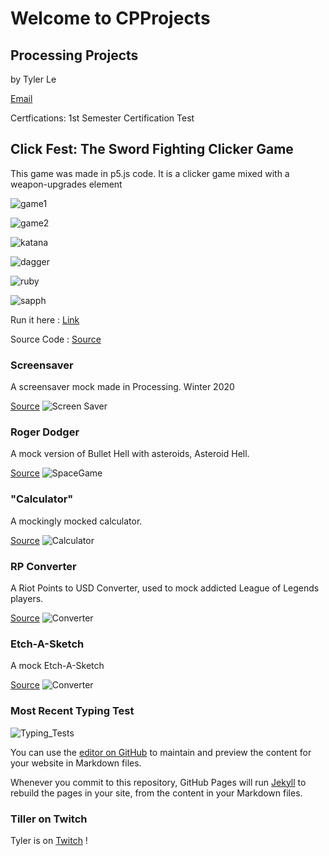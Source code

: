 # Welcome to CPProjects

## Processing Projects
by Tyler Le

[Email](https://tylervlogs.tl@gmail.com)

Certfications: 1st Semester Certification Test

## Click Fest: The Sword Fighting Clicker Game

This game was made in p5.js code. It is a clicker game mixed with a weapon-upgrades element

![game1](https://github.com/TylerLeCmd/CPProjects/blob/gh-pages/FinalProject2021/images/game2021/game1.png?raw=true)

![game2](https://github.com/TylerLeCmd/CPProjects/blob/gh-pages/FinalProject2021/images/game2021/game2.png?raw=true)

![katana](https://github.com/TylerLeCmd/CPProjects/blob/gh-pages/FinalProject2021/images/game2021/kataan.png?raw=true)

![dagger](https://github.com/TylerLeCmd/CPProjects/blob/gh-pages/FinalProject2021/images/game2021/dager.png?raw=true)

![ruby](https://github.com/TylerLeCmd/CPProjects/blob/gh-pages/FinalProject2021/images/game2021/redthing.png?raw=true)

![sapph](https://github.com/TylerLeCmd/CPProjects/blob/gh-pages/FinalProject2021/images/game2021/shine.png?raw=true)

Run it here : [Link](https://tylerlecmd.github.io/CPProjects/FinalProject2021/test2/)

Source Code : [Source](https://tylerlecmd.github.io/CPProjects/FinalProject2021/)

### Screensaver

A screensaver mock made in Processing. Winter 2020

[Source](https://github.com/TylerLeCmd/CPProjects/tree/gh-pages/SRC)
![Screen Saver](https://github.com/TylerLeCmd/CPProjects/blob/gh-pages/images/Screen%20Shot%202021-03-22%20at%201.18.57%20PM.png?raw=true)

### Roger Dodger

A mock version of Bullet Hell with asteroids, Asteroid Hell.

[Source](https://github.com/TylerLeCmd/CPProjects/tree/gh-pages/SRC)
![SpaceGame](https://github.com/TylerLeCmd/CPProjects/blob/gh-pages/images/spacegame.png?raw=true)

### "Calculator"

A mockingly mocked calculator. 

[Source](https://github.com/TylerLeCmd/CPProjects/tree/gh-pages/SRC)
![Calculator](https://github.com/TylerLeCmd/CPProjects/blob/gh-pages/images/Screen%20Shot%202021-04-22%20at%201.29.56%20PM.png?raw=true)

### RP Converter

A Riot Points to USD Converter, used to mock addicted League of Legends players. 

[Source](https://github.com/TylerLeCmd/CPProjects/tree/gh-pages/SRC)
![Converter](https://github.com/TylerLeCmd/CPProjects/blob/gh-pages/images/Screen%20Shot%202021-04-22%20at%201.50.58%20PM.png?raw=true)

### Etch-A-Sketch

A mock Etch-A-Sketch

[Source](https://github.com/TylerLeCmd/CPProjects/tree/gh-pages/SRC)
![Converter](https://github.com/TylerLeCmd/CPProjects/blob/gh-pages/images/line-000323.png?raw=true)

### Most Recent Typing Test
![Typing_Tests](https://github.com/TylerLeCmd/CPProjects/blob/gh-pages/images/Screenshot%202021-04-21%20211542.png?raw=true)

You can use the [editor on GitHub](https://github.com/TylerLeCmd/CPProjects/edit/gh-pages/index.md) to maintain and preview the content for your website in Markdown files.

Whenever you commit to this repository, GitHub Pages will run [Jekyll](https://jekyllrb.com/) to rebuild the pages in your site, from the content in your Markdown files.

### Tiller on Twitch

Tyler is on [Twitch](https://twitch.tv/tillerlis/) !


